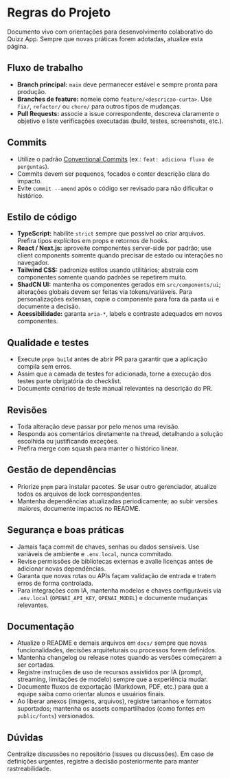 # Regras do Projeto

Documento vivo com orientações para desenvolvimento colaborativo do Quizz App. Sempre que novas práticas forem adotadas, atualize esta página.

## Fluxo de trabalho

- **Branch principal:** `main` deve permanecer estável e sempre pronta para produção.
- **Branches de feature:** nomeie como `feature/<descricao-curta>`. Use `fix/`, `refactor/` ou `chore/` para outros tipos de mudanças.
- **Pull Requests:** associe a issue correspondente, descreva claramente o objetivo e liste verificações executadas (build, testes, screenshots, etc.).

## Commits

- Utilize o padrão [Conventional Commits](https://www.conventionalcommits.org/pt-br/v1.0.0/) (ex.: `feat: adiciona fluxo de perguntas`).
- Commits devem ser pequenos, focados e conter descrição clara do impacto.
- Evite `commit --amend` após o código ser revisado para não dificultar o histórico.

## Estilo de código

- **TypeScript:** habilite `strict` sempre que possível ao criar arquivos. Prefira tipos explícitos em props e retornos de hooks.
- **React / Next.js:** aproveite componentes server-side por padrão; use client components somente quando precisar de estado ou interações no navegador.
- **Tailwind CSS:** padronize estilos usando utilitários; abstraia com componentes somente quando padrões se repetirem muito.
- **ShadCN UI:** mantenha os componentes gerados em `src/components/ui`; alterações globais devem ser feitas via tokens/variáveis. Para personalizações extensas, copie o componente para fora da pasta `ui` e documente a decisão.
- **Acessibilidade:** garanta `aria-*`, labels e contraste adequados em novos componentes.

## Qualidade e testes

- Execute `pnpm build` antes de abrir PR para garantir que a aplicação compila sem erros.
- Assim que a camada de testes for adicionada, torne a execução dos testes parte obrigatória do checklist.
- Documente cenários de teste manual relevantes na descrição do PR.

## Revisões

- Toda alteração deve passar por pelo menos uma revisão.
- Responda aos comentários diretamente na thread, detalhando a solução escolhida ou justificando exceções.
- Prefira merge com squash para manter o histórico linear.

## Gestão de dependências

- Priorize `pnpm` para instalar pacotes. Se usar outro gerenciador, atualize todos os arquivos de lock correspondentes.
- Mantenha dependências atualizadas periodicamente; ao subir versões maiores, documente impactos no README.

## Segurança e boas práticas

- Jamais faça commit de chaves, senhas ou dados sensíveis. Use variáveis de ambiente e `.env.local`, nunca commitado.
- Revise permissões de bibliotecas externas e avalie licenças antes de adicionar novas dependências.
- Garanta que novas rotas ou APIs façam validação de entrada e tratem erros de forma controlada.
- Para integrações com IA, mantenha modelos e chaves configuráveis via `.env.local` (`OPENAI_API_KEY`, `OPENAI_MODEL`) e documente mudanças relevantes.

## Documentação

- Atualize o README e demais arquivos em `docs/` sempre que novas funcionalidades, decisões arquiteturais ou processos forem definidos.
- Mantenha changelog ou release notes quando as versões começarem a ser cortadas.
- Registre instruções de uso de recursos assistidos por IA (prompt, streaming, limitações de modelo) sempre que a experiência mudar.
- Documente fluxos de exportação (Markdown, PDF, etc.) para que a equipe saiba como orientar alunos e usuários finais.
- Ao liberar anexos (imagens, arquivos), registre tamanhos e formatos suportados; mantenha os assets compartilhados (como fontes em `public/fonts`) versionados.

## Dúvidas

Centralize discussões no repositório (issues ou discussões). Em caso de definições urgentes, registre a decisão posteriormente para manter rastreabilidade.
